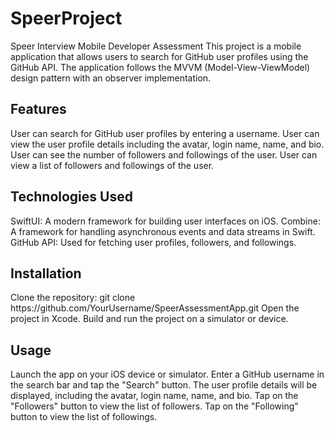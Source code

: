<h1>SpeerProject</h1>
Speer Interview Mobile Developer Assessment
This project is a mobile application that allows users to search for GitHub user profiles using the GitHub API. The application follows the MVVM (Model-View-ViewModel) design pattern with an observer implementation.

<h2>Features</h2>
User can search for GitHub user profiles by entering a username.
User can view the user profile details including the avatar, login name, name, and bio.
User can see the number of followers and followings of the user.
User can view a list of followers and followings of the user.
<h2>Technologies Used</h2>
SwiftUI: A modern framework for building user interfaces on iOS.
Combine: A framework for handling asynchronous events and data streams in Swift.
GitHub API: Used for fetching user profiles, followers, and followings.
<h2>Installation</h2>
Clone the repository: git clone https://github.com/YourUsername/SpeerAssessmentApp.git
Open the project in Xcode.
Build and run the project on a simulator or device.
<h2>Usage</h2>
Launch the app on your iOS device or simulator.
Enter a GitHub username in the search bar and tap the "Search" button.
The user profile details will be displayed, including the avatar, login name, name, and bio.
Tap on the "Followers" button to view the list of followers.
Tap on the "Following" button to view the list of followings.

